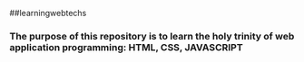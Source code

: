 ##learningwebtechs

### The purpose of this repository is to learn the holy trinity of web application programming: HTML, CSS, JAVASCRIPT
